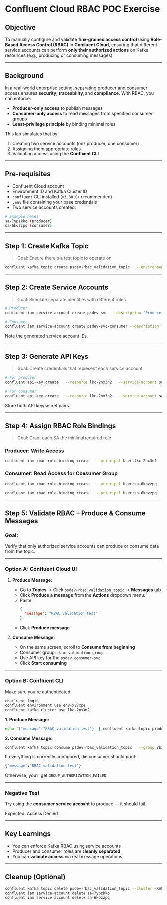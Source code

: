 # Confluent Cloud RBAC POC Exercise

## Objective
To manually configure and validate **fine-grained access control** using **Role-Based Access Control (RBAC)** in **Confluent Cloud**, ensuring that different service accounts can perform **only their authorized actions** on Kafka resources (e.g., producing or consuming messages).

---

## Background

In a real-world enterprise setting, separating producer and consumer access ensures **security**, **traceability**, and **compliance**. With RBAC, you can enforce:

- **Producer-only access** to publish messages
- **Consumer-only access** to read messages from specified consumer groups
- **Least-privilege principle** by binding minimal roles

This lab simulates that by:

1. Creating two service accounts (one producer, one consumer)
2. Assigning them appropriate roles
3. Validating access using the **Confluent CLI**

---

## Pre-requisites

- Confluent Cloud account
- Environment ID and Kafka Cluster ID
- `confluent` CLI installed (`v3.38.0+` recommended)
- `.env` file containing your base credentials
- Two service accounts created:

```bash
# Example names
sa-7ypzkko (producer)
sa-6kozzpq (consumer)
```

---

## Step 1: Create Kafka Topic

>  Goal: Ensure there's a test topic to operate on

```bash
confluent kafka topic create psdev-rbac_validation_topic   --environment env-xy7xpg   --cluster lkc-2nx3n2
```

---

## Step 2: Create Service Accounts

>  Goal: Simulate separate identities with different roles

```bash
# Producer
confluent iam service-account create psdev-svc  --description "Producer SA"

# Consumer
confluent iam service-account create psdev-svc-consumer --description "Consumer SA"
```

Note the generated service account IDs.

---

## Step 3: Generate API Keys

> Goal: Create credentials that represent each service account

```bash
# For producer
confluent api-key create   --resource lkc-2nx3n2   --service-account sa-7ypzkko   --description "Producer key"

# For consumer
confluent api-key create   --resource lkc-2nx3n2   --service-account sa-6kozzpq   --description "Consumer key"
```

Store both API key/secret pairs.

---

## Step 4: Assign RBAC Role Bindings

>  Goal: Grant each SA the minimal required role

### Producer: Write Access
```bash
confluent iam rbac role-binding create   --principal User:lkc-2nx3n2   --role DeveloperWrite   --resource Topic:psdev-rbac_validation_topic   --environment env-xy7xpg
```

### Consumer: Read Access for Consumer Group
```bash
confluent iam rbac role-binding create   --principal User:sa-6kozzpq   --role DeveloperRead   --resource Topic:psdev-rbac_validation_topic   --environment env-xy7xpg

confluent iam rbac role-binding create   --principal User:sa-6kozzpq   --role DeveloperRead   --resource Group:rbac-validation-group   --environment env-xy7xpg
```

---

## Step 5: Validate RBAC – Produce & Consume Messages

###  Goal:
Verify that only authorized service accounts can produce or consume data from the topic.

---

### Option A: Confluent Cloud UI

1. **Produce Message:**
   - Go to **Topics** → Click `psdev-rbac_validation_topic` → **Messages** tab
   - Click **Produce a message** from the **Actions** dropdown menu.
   - Paste:
     ```json
     {
       "message": "RBAC validation test"
     }
     ```
   - Click **Produce message**

2. **Consume Message:**
   - On the same screen, scroll to **Consume from beginning**
   - Consumer group: `rbac-validation-group`
   - Use API key for the `psdev-consumer-svc`
   - Click **Start consuming**

---

### Option B: Confluent CLI

Make sure you're authenticated:

```bash
confluent login
confluent environment use env-xy7xpg
confluent kafka cluster use lkc-2nx3n2
```

**1. Produce Message:**

```bash
echo '{"message":"RBAC validation test"}' | confluent kafka topic produce psdev-rbac_validation_topic   --value-format json   --api-key <PRODUCER_API_KEY>   --api-secret <PRODUCER_API_SECRET>
```

**2. Consume Message:**

```bash
confluent kafka topic consume psdev-rbac_validation_topic   --group rbac-validation-group   --from-beginning   --value-format json   --api-key <CONSUMER_API_KEY>   --api-secret <CONSUMER_API_SECRET>
```

If everything is correctly configured, the consumer should print:
```bash
{"message":"RBAC validation test"}
```

Otherwise, you’ll get `GROUP_AUTHORIZATION_FAILED`.

---
###  Negative Test
Try using the **consumer service account** to produce — it should fail.

Expected: Access Denied

---

## Key Learnings

- You can enforce Kafka RBAC using service accounts
- Producer and consumer roles are **cleanly separated**
- You can **validate access** via real message operations

---

## Cleanup (Optional)

```bash
confluent kafka topic delete psdev-rbac_validation_topic --cluster <KAFKA_CLUSTER_ID>
confluent iam service-account delete sa-7ypzkko
confluent iam service-account delete sa-6kozzpq
```
